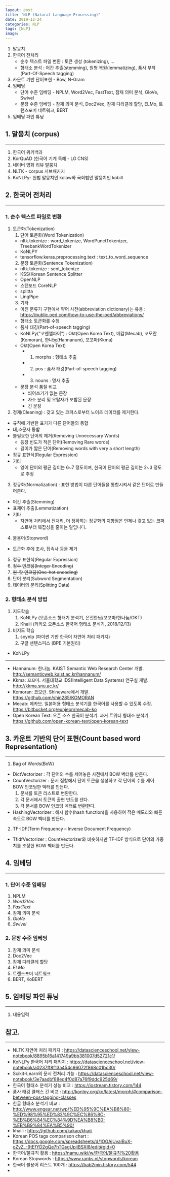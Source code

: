 ```yaml
---
layout: post
title: "NLP (Natural Language Processing)"
date: 2019-12-24
categories: NLP
tags: [NLP]
image:
---
```


1. 말뭉치
2. 한국어 전처리
    * 순수 텍스트 파일 변환 : 토큰 생성 (tokenizing), ...
    * 형태소 분석 : 어간 추출(stemming), 원형 복원(lemmatizing), 품사 부착(Part-Of-Speech tagging)
3. 카운트 기반 단어표현 - Bow, N-Gram
4. 임베딩
    * 단어 수준 임베딩 - NPLM, Word2Vec, FastText, 잠재 의미 분석, GloVe, Swivel
    * 문장 수준 임베딩 - 잠재 의미 분석, Doc2Vec, 잠재 디리클레 할당, ELMo, 트랜스포머 네트워크, BERT
5. 임베딩 파인 튜닝


## 1. 말뭉치 (corpus)
* * *
1. 한국어 위키백과
2. KorQuAD (한국어 기계 독해 - LG CNS)
3. 네이버 영화 리뷰 말뭉치
4. NLTK - corpus 서브패키지
5. KoNLPy- 헌법 말뭉치인 kolaw와 국회법안 말뭉치인 kobill

## 2. 한국어 전처리
* * *
### 1. 순수 텍스트 파일로 변환
1. 토큰화(Tokenization)
    1. 단어 토큰화(Word Tokenization)
      - nltk.tokenize : word_tokenize, WordPunctTokenizer, TreebankWordTokenizer
      - KoNLPY
      - tensorflow.keras.preprocessing.text : text_to_word_sequence
    2. 문장 토큰화(Sentence Tokenization)
      - nltk.tokenize : sent_tokenize
      - KSS(Korean Sentence Splitter
      - OpenNLP
      - 스탠포드 CoreNLP
      - splitta
      - LingPipe
    3. 기타
      - 이진 분류기 구현에서 약어 사전(abbreviation dictionary)는 유용 : https://public.oed.com/how-to-use-the-oed/abbreviations/
      - 형태소 토큰화를 수행
      - 품사 태깅(Part-of-speech tagging)
      - KoNLPy("코엔엘파이") : Okt(Open Korea Text), 메캅(Mecab), 코모란(Komoran), 한나눔(Hannanum), 꼬꼬마(Kkma)
      - Okt(Open Korea Text)
        - 1) morphs : 형태소 추출
        - 2) pos : 품사 태깅(Part-of-speech tagging)
        - 3) nouns : 명사 추출
      - 문장 분석 품질 비교
        - 띄어쓰기가 없는 문장
        - 자소 분리 및 오탈자가 포함된 문장
        - 긴 문장
2. 정제(Cleaning) : 갖고 있는 코퍼스로부터 노이즈 데이터를 제거한다.
  - 규칙에 기반한 표기가 다른 단어들의 통합
  - 대,소문자 통합
  - 불필요한 단어의 제거(Removing Unnecessary Words)
    - 등장 빈도가 적은 단어(Removing Rare words)
    - 길이가 짧은 단어(Removing words with very a short length)
  - 정규 표현식(Regular Expression)
  - 기타
    - 영어 단어의 평균 길이는 6~7 정도이며, 한국어 단어의 평균 길이는 2~3 정도로 추정
3. 정규화(Normalization) : 표현 방법이 다른 단어들을 통합시켜서 같은 단어로 만들어준다.
  - 어간 추출(Stemming)
  - 표제어 추출(Lemmatization)
  - 기타
    - 자연어 처리에서 전처리, 더 정확히는 정규화의 지향점은 언제나 갖고 있는 코퍼스로부터 복잡성을 줄이는 일입니다.
4. 불용어(Stopword)
  - 토큰화 후에 조사, 접속사 등을 제거
5. 정규 표현식(Regular Expression)
6. ~~정수 인코딩(Integer Encoding)~~
7. ~~원-핫 인코딩(One-hot encoding)~~
8. 단어 분리(Subword Segmentation)
9. 데이터의 분리(Splitting Data)

### 2. 형태소 분석 방법
1. 지도학습
     1. KoNLPy (오픈소스 형태기 분석기, 은전한닙/꼬꼬마/한나눔/OKT)
     2. Khaiii (카카오 오픈소스 한국어 형태소 분석기, 2018/12/13)
2. 비지도 학습
     1. soynlp (파이썬 기반 한국어 자연어 처리 패키지)
     2. 구글 센텐스피스 (BPE 기본원리)

- KoNLPy
***
  - Hannanum: 한나눔. KAIST Semantic Web Research Center 개발. http://semanticweb.kaist.ac.kr/hannanum/
  - Kkma: 꼬꼬마. 서울대학교 IDS(Intelligent Data Systems) 연구실 개발. http://kkma.snu.ac.kr/
  - Komoran: 코모란. Shineware에서 개발. https://github.com/shin285/KOMORAN
  - Mecab: 메카브. 일본어용 형태소 분석기를 한국어를 사용할 수 있도록 수정. https://bitbucket.org/eunjeon/mecab-ko
  - Open Korean Text: 오픈 소스 한국어 분석기. 과거 트위터 형태소 분석기. https://github.com/open-korean-text/open-korean-text

## 3. 카운트 기반의 단어 표현(Count based word Representation)
***
1. Bag of Words(BoW)
  - DictVectorizer : 각 단어의 수를 세어놓은 사전에서 BOW 벡터를 만든다.
  - CountVectorizer : 문서 집합에서 단어 토큰을 생성하고 각 단어의 수를 세어 BOW 인코딩한 벡터를 만든다.
    1. 문서를 토큰 리스트로 변환한다.
    2. 각 문서에서 토큰의 출현 빈도를 센다.
    3. 각 문서를 BOW 인코딩 벡터로 변환한다.
  - HashingVectorizer : 해시 함수(hash function)을 사용하여 적은 메모리와 빠른 속도로 BOW 벡터를 만든다.
2. TF-IDF(Term Frequency – Inverse Document Frequency)
  - TfidfVectorizer : CountVectorizer와 비슷하지만 TF-IDF 방식으로 단어의 가중치를 조정한 BOW 벡터를 만든다.

## 4. 임베딩
***
### 1. 단어 수준 임베딩
1. NPLM
2. *Word2Vec*
3. *FastText*
4. 잠재 의미 분석
5. *GloVe*
6. *Swivel*

### 2. 문장 수준 임베딩
1. 잠재 의미 분석
2. Doc2Vec
3. 잠재 디리클레 할당
4. *ELMo*
5. 트랜스포머 네트워크
6. BERT, KoBERT

## 5. 임베딩 파인 튜닝
***
1. 내용입력


## 참고.
***
- NLTK 자연어 처리 패키지 : https://datascienceschool.net/view-notebook/8895b16a141749a9bb381007d52721c1/
- KoNLPy 한국어 처리 패키지 : https://datascienceschool.net/view-notebook/a0237ff8f13a454c96072f868c01bc30/
- Scikit-Learn의 문서 전처리 기능 : https://datascienceschool.net/view-notebook/3e7aadbf88ed4f0d87a76f9ddc925d69/
- 한국어 형태소 분석기 성능 비교 : https://iostream.tistory.com/144
- 품사 태깅 클래스 간 비교 : http://konlpy.org/ko/latest/morph/#comparison-between-pos-tagging-classes
- 한글 형태소 분석기 비교 : http://www.engear.net/wp/%ED%95%9C%EA%B8%80-%ED%98%95%ED%83%9C%EC%86%8C-%EB%B6%84%EC%84%9D%EA%B8%B0-%EB%B9%84%EA%B5%90/
- khaiii : https://github.com/kakao/khaiii
- Korean POS tags comparison chart : https://docs.google.com/spreadsheets/d/1OGAjUvalBuX-oZvZ_-9tEfYD2gQe7hTGsgUpiiBSXI8/edit#gid=0
- 한국어/불규칙 활용 : https://namu.wiki/w/한국어/불규칙%20활용
- Korean Stopwords : https://www.ranks.nl/stopwords/korean
- 한국어 불용어 리스트 100개 : https://bab2min.tistory.com/544
-
